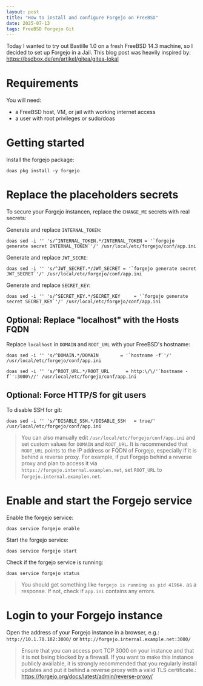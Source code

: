 ```yaml
---
layout: post
title: "How to install and configure Forgejo on FreeBSD"
date: 2025-07-13
tags: FreeBSD Forgejo Git
---
```


Today I wanted to try out Bastille 1.0 on a fresh FreeBSD 14.3 machine, so I decided to set up Forgejo in a Jail.
This blog post was heavily inspired by: https://bsdbox.de/en/artikel/gitea/gitea-lokal

# Requirements
You will need:
- a FreeBSD host, VM, or jail with working internet access
- a user with root privileges or sudo/doas

# Getting started

Install the forgejo package:
```shell
doas pkg install -y forgejo
```

# Replace the placeholders secrets

To secure your Forgejo instancen, replace the `CHANGE_ME` secrets with real secrets:

Generate and replace `INTERNAL_TOKEN`:
```shell
doas sed -i '' 's/^INTERNAL_TOKEN.*/INTERNAL_TOKEN = '`forgejo generate secret INTERNAL_TOKEN`'/' /usr/local/etc/forgejo/conf/app.ini
```

Generate and replace `JWT_SECRE`:
```shell
doas sed -i '' 's/^JWT_SECRET.*/JWT_SECRET = '`forgejo generate secret JWT_SECRET`'/' /usr/local/etc/forgejo/conf/app.ini
```

Generate and replace `SECRET_KEY`:
```shell
doas sed -i '' 's/^SECRET_KEY.*/SECRET_KEY     = '`forgejo generate secret SECRET_KEY`'/' /usr/local/etc/forgejo/conf/app.ini
```

## Optional: Replace "localhost" with the Hosts FQDN

Replace `localhost` in `DOMAIN` and `ROOT_URL` with your FreeBSD's hostname:

```shell
doas sed -i '' 's/^DOMAIN.*/DOMAIN        = '`hostname -f`'/' /usr/local/etc/forgejo/conf/app.ini
```

```shell
doas sed -i '' 's/^ROOT_URL.*/ROOT_URL      = http:\/\/'`hostname -f`':3000\//' /usr/local/etc/forgejo/conf/app.ini
```

## Optional: Force HTTP/S for git users

To disable SSH for git:
```shell
doas sed -i '' 's/^DISABLE_SSH.*/DISABLE_SSH   = true/' /usr/local/etc/forgejo/conf/app.ini
```

> You can also manually edit `/usr/local/etc/forgejo/conf/app.ini` and set custom values for `DOMAIN` and `ROOT_URL`.
> It is recommended that `ROOT_URL` points to the IP address or FQDN of Forgejo, especially if it is behind a reverse proxy.
> For example, if put Forgejo behind a reverse proxy and plan to access it via `https://forgejo.internal.examplen.net`, set `ROOT_URL` to `forgejo.internal.examplen.net`.

# Enable and start the Forgejo service

Enable the forgejo service:
```shell
doas service forgejo enable
```

Start the forgejo service:
```shell
doas service forgejo start
```

Check if the forgejo service is running:
```shell
doas service forgejo status
```
> You should get something like `forgejo is running as pid 41964.` as a response.
> If not, check if `app.ini` contains any errors.

# Login to your Forgejo instance

Open the address of your Forgejo instance in a browser, e.g.: `http://10.1.70.102:3000/` or `http://forgejo.internal.example.net:3000/`
> Ensure that you can access port TCP 3000 on your instance and that it is not being blocked by a firewall.
> If you want to make this instance publicly available, it is strongly recommended that you regularly install updates and put it behind a reverse proxy with a valid TLS certificate.: https://forgejo.org/docs/latest/admin/reverse-proxy/
